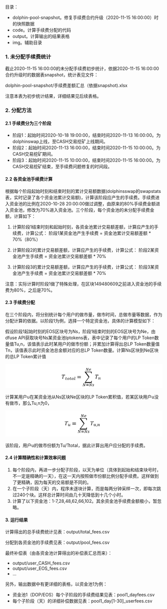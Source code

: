 

目录：

- dolphin-pool-snapshot。修复手续费合约升级（2020-11-15 16:00:00）时的快照数据
- code。计算手续费分配的代码
- output。计算输出的结果表格
- img。辅助目录

### 1. 未分配手续费统计

截止2020-11-15 16:00:00的未分配手续费初步统计，依据2020-11-15 16:00:00合约升级时的数据表snapshot，统计表见文件：

dolphin-pool-snapshot/手续费差额汇总（依据snapshot).xlsx

注意本表为初步统计结果，详细结果见后续表格。

### 2. 分配方法

#### 2.1 手续费分为三个阶段

- 阶段1：起始时间2020-10-18 19:00:00，结束时间2020-11-13 16:00:00。为dolphinswap上线，至CASH交易挖矿上线期间。
- 阶段2：起始时间2020-11-13 16:00:00，结束时间2020-11-15 10:00:00。为CASH交易挖矿期间。
- 阶段3：起始时间2020-11-15 10:00:00，结束时间2020-11-15 16:00:00。为CASH交易挖矿结束，至手续费问题修复的时间段。

#### 2.2 各资金池手续费计算

根据每个阶段起始时刻和结束时刻的累计交易额数据(dolphinsswap的swapstats表，实时记录了各个资金池累计交易额)，计算该阶段应产生的手续费。手续费进入资金池的比例在2020-10-28 20:00:00做过调整，由原来的80%手续费金额进入资金池，修改为70%进入资金池。三个阶段，每个资金池的未分配手续费金额，计算如下：

1. 计算阶段1结束时刻和起始时刻，各资金池累计交易额差额，计算应产生的手续费，计算公式：
阶段1某资金池产生手续费 = 资金池累计交易额差额 * 70%（80%）

1. 计算阶段2的累计交易额差额，计算应产生的手续费，计算公式：
    阶段2某资金池产生手续费 = 资金池累计交易额差额 * 70%
2. 计算阶段3的累计交易额差额，计算应产生的手续费，计算公式：
    阶段3某资金池产生手续费 = 资金池累计交易额差额 * 70%

注意：实际计算时阶段1做了特殊处理，在区块149480609之前进入资金池的手续费为80%，之后是70%。

#### 2.3 手续费分配

在三个阶段内，将分别统计每个用户的做市量，做市时间，总做市量等数据，作为分配计算的依据。以阶段1为例，选择一个特定资金池，具体的计算模型如下：

假设阶段1起始时刻的EOS区块号为Ns，阶段1结束时刻的EOS区块号为Ne，由dfuse API获取块号Ns某资金池lptokens表，表中记录了每个用户的LP Token数量值Tu,n，该值表示此时某用户的做市份额；并累加计算得出总LP Token数量值Tn，该值表示此时资金池总金额对应的总LP Token数量。计算Ns区块到Ne区块的总LP Token累计值

![](https://github.com/eosfi/dolphinswap-fees-compensation/blob/main/img/f1.png)

计算某用户u在某资金池从Ns区块Ne区块的LP Token累积值，若某区块用户u没有做市，那么Tu,n为0，

![](https://github.com/eosfi/dolphinswap-fees-compensation/blob/main/img/f2.png)

该阶段，用户u的做市份额为Tu/Ttotal，据此计算出用户应分配的手续费。

#### 2.4 计算精确性和计算效率问题

1. 每个阶段内，再进一步分配子阶段，以天为单位（具体到起始和结束块号时，不一定是精确的一天），在这一天内按照做市份额比例分配手续费。这样做到了更精确，因为每天的交易额是不同的。
2. 在一个子阶段（天）内，程序未逐块计算，而是每两分钟采样一次，即每次跳过240个块。这样总计算时间由几十天降低到十几个小时。
3. 计算了以下资金池：1-7,28,48,62,66,102。其余资金池手续费金额极小，暂忽略。

#### 3. 运行结果

计算得出的总手续费统计见表：output/total_fees.csv

分配到各资金池的手续费见表：output/pool_fees.csv

最终补偿表（由各资金池计算得出的补偿表汇总而来）：

- output/user_CASH_fees.csv
- output/user_EOS_fees.csv
- ...



另外，输出数据中有更详细的表格，以资金池1为例：

- 资金池1（DOP/EOS）每个子阶段的手续费结果见表：pool1_dayfees.csv
- 每个子阶段（天）的详细补偿数据见表：pool1_day[1-30]_userfees.csv
